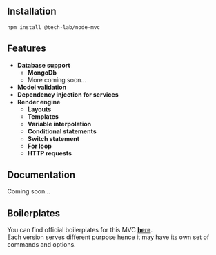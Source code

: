 ## Installation
```
npm install @tech-lab/node-mvc
```

## Features
* **Database support**
    * **MongoDb**
    * More coming soon...
* **Model validation**
* **Dependency injection for services**
* **Render engine**
    * **Layouts**
    * **Templates**
    * **Variable interpolation**
    * **Conditional statements**
    * **Switch statement**
    * **For loop**
    * **HTTP requests**

## Documentation
Coming soon...

## Boilerplates
You can find official boilerplates for this MVC **[here](https://tl-git.tk/techlab/templates/other/node-mvc-boilerplate)**.  
Each version serves different purpose hence it may have its own set of commands and options.
